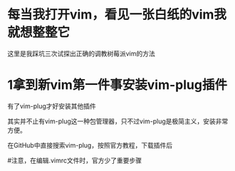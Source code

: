 # 每当我打开vim，看见一张白纸的vim我就想整整它

这里是我踩坑三次试探出正确的调教树莓派vim的方法

# 1拿到新vim第一件事安装vim-plug插件
有了vim-plug才好安装其他插件

其实并不止有vim-plug这一种包管理器，只不过vim-plug是极简主义，安装非常方便。

在GitHub中直接搜索vim-plug，按照官方教程，下载插件后

#注意，在编辑.vimrc文件时，官方少了重要步骤
